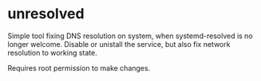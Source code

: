 # unresolved

Simple tool fixing DNS resolution on system, when systemd-resolved
is no longer welcome. Disable or unistall the service, but also fix
network resolution to working state.

Requires root permission to make changes.
